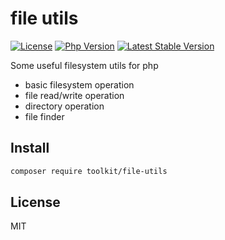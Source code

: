 # file utils

[![License](https://img.shields.io/packagist/l/php-toolkit/file-utils.svg?style=flat-square)](LICENSE)
[![Php Version](https://img.shields.io/badge/php-%3E=7.1.0-brightgreen.svg?maxAge=2592000)](https://packagist.org/packages/php-toolkit/file-utils)
[![Latest Stable Version](http://img.shields.io/packagist/v/php-toolkit/file-utils.svg)](https://packagist.org/packages/php-toolkit/file-utils)

Some useful filesystem utils for php

- basic filesystem operation
- file read/write operation
- directory operation
- file finder

## Install

```bash
composer require toolkit/file-utils
```

## License

MIT
